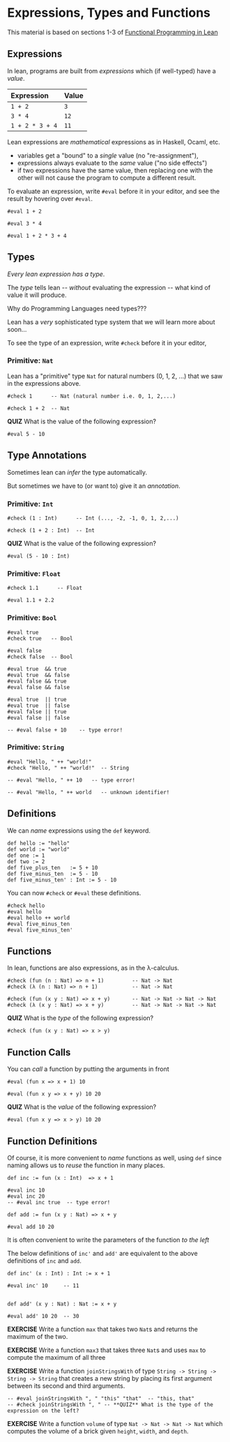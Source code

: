 
# Expressions, Types and Functions

This material is based on sections 1-3 of [Functional Programming in Lean](https://lean-lang.org/functional_programming_in_lean/getting-to-know.html)

## Expressions

In lean, programs are built from *expressions* which (if well-typed) have a *value*.

| **Expression**  |  **Value** |
|:----------------|:-----------|
| `1 + 2`         | `3`        |
| `3 * 4`         | `12`       |
| `1 + 2 * 3 + 4` | `11`       |

Lean expressions are *mathematical* expressions as in Haskell, Ocaml, etc.
* variables get a "bound" to a _single_ value (no "re-assignment"),
* expressions always evaluate to the _same_ value ("no side effects")
* if two expressions have the same value, then replacing one with
the other will not cause the program to compute a different result.

To evaluate an expression, write `#eval` before it in your editor,
and see the result by hovering over `#eval`.


```lean
#eval 1 + 2

#eval 3 * 4

#eval 1 + 2 * 3 + 4
```



## Types

*Every lean expression has a type*.

The *type* tells lean -- *without* evaluating the expression -- what
kind of value it will produce.

Why do Programming Languages need types???





Lean has a _very_ sophisticated type system that we will learn more about soon...

To see the type of an expression, write `#check` before it in your editor,


### Primitive: `Nat`

Lean has a "primitive" type `Nat` for natural numbers (0, 1, 2, ...) that we saw
in the expressions above.


```lean
#check 1      -- Nat (natural number i.e. 0, 1, 2,...)

#check 1 + 2  -- Nat
```





**QUIZ** What is the value of the following expression?


```lean
#eval 5 - 10
```




## Type Annotations

Sometimes lean can *infer* the type automatically.

But sometimes we have to (or want to) give it an *annotation*.


### Primitive: `Int`


```lean
#check (1 : Int)      -- Int (..., -2, -1, 0, 1, 2,...)

#check (1 + 2 : Int)  -- Int
```

**QUIZ** What is the value of the following expression?

```lean
#eval (5 - 10 : Int)
```


### Primitive: `Float`

```lean
#check 1.1      -- Float

#eval 1.1 + 2.2
```

### Primitive: `Bool`


```lean
#eval true
#check true   -- Bool

#eval false
#check false  -- Bool

#eval true  && true
#eval true  && false
#eval false && true
#eval false && false

#eval true  || true
#eval true  || false
#eval false || true
#eval false || false

-- #eval false + 10    -- type error!
```

### Primitive: `String`

```lean
#eval "Hello, " ++ "world!"
#check "Hello, " ++ "world!"  -- String

-- #eval "Hello, " ++ 10   -- type error!

-- #eval "Hello, " ++ world   -- unknown identifier!
```


## Definitions

We can *name* expressions using the `def` keyword.

```lean
def hello := "hello"
def world := "world"
def one := 1
def two := 2
def five_plus_ten   := 5 + 10
def five_minus_ten  := 5 - 10
def five_minus_ten' : Int := 5 - 10
```

You can now `#check` or `#eval` these definitions.

```lean
#check hello
#eval hello
#eval hello ++ world
#eval five_minus_ten
#eval five_minus_ten'
```

## Functions

In lean, functions are also expressions, as in the λ-calculus.

```lean
#check (fun (n : Nat) => n + 1)         -- Nat -> Nat
#check (λ (n : Nat) => n + 1)           -- Nat -> Nat

#check (fun (x y : Nat) => x + y)       -- Nat -> Nat -> Nat -> Nat
#check (λ (x y : Nat) => x + y)         -- Nat -> Nat -> Nat -> Nat
```


**QUIZ** What is the *type* of the following expression?

```lean
#check (fun (x y : Nat) => x > y)
```

## Function Calls

You can *call* a function by putting the arguments in front

```lean
#eval (fun x => x + 1) 10

#eval (fun x y => x + y) 10 20
```


**QUIZ** What is the *value* of the following expression?

```lean
#eval (fun x y => x > y) 10 20
```


## Function Definitions

Of course, it is more convenient to *name* functions as well, using `def`
since naming allows us to *reuse* the function in many places.

```lean
def inc := fun (x : Int)  => x + 1

#eval inc 10
#eval inc 20
-- #eval inc true  -- type error!

def add := fun (x y : Nat) => x + y

#eval add 10 20
```


It is often convenient to write the parameters of the function *to the left*

The below definitions of `inc'` and `add'` are equivalent to the above definitions of `inc` and `add`.


```lean
def inc' (x : Int) : Int := x + 1

#eval inc' 10     -- 11


def add' (x y : Nat) : Nat := x + y

#eval add' 10 20  -- 30
```

**EXERCISE** Write a function `max` that takes two `Nat`s and returns the maximum of the two.

**EXERCISE** Write a function `max3` that takes three `Nat`s and uses `max` to compute the maximum of all three

**EXERCISE**
    Write a function `joinStringsWith` of type `String -> String -> String -> String`
    that creates a new string by placing its first argument between its second and third arguments.

```lean
-- #eval joinStringsWith ", " "this" "that"  -- "this, that"
-- #check joinStringsWith ", " -- **QUIZ** What is the type of the expression on the left?
```

**EXERCISE**
Write a function `volume` of type `Nat -> Nat -> Nat -> Nat` which computes
the volume of a brick given `height`, `width`, and `depth`.

